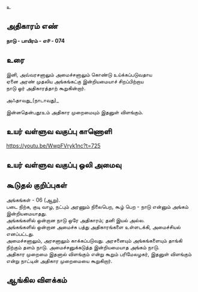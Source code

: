 உ


## அதிகாரம் எண்

**நாடு - பாயிரம் - எ௪ - 074**  

## உரை

இனி, 
அவ்வரசனாலும் அமைச்சனாலும் 
கொண்டு உய்க்கப்படுவதாய  
ஏனை அரண் முதலிய அங்கங்கட்கு இன்றியமையாச் சிறப்பிற்றாய  
நாடு ஓர் அதிகாரத்தாற் கூறுகின்றார்.  

அஃதாவது_(நாடாவது)_  

இன்னதென்பதூஉம் அதிகார முறைமையும் இதனுள் விளங்கும்.

## உயர் வள்ளுவ வகுப்பு காணொளி

https://youtu.be/WwpFVryk1nc?t=725 

## உயர் வள்ளுவ வகுப்பு ஒலி அமைவு 


## கூடுதல் குறிப்புகள்
அங்கங்கள் - 06 (ஆறு).  
படை நிற்க, குடி வாழ, நட்பும் அரணும் நிலைபெற, கூழ் பெற - நாடு என்னும் அங்கம் இன்றியமையாதது.  
அங்கங்களில் ஒன்றான நாடு ஒரே அதிகாரம்; தனி இயல் அல்ல.  
அங்கங்களில் ஒன்றான அமைச்சு பத்து அதிகாரங்களை உள்ளடக்கி, அமைச்சியல் எனப்பட்டது.  
அமைச்சனாலும், அரசனாலும் காக்கப்படுவது. அரசனையும் அங்கங்களையும் தாங்கி நிற்கும் தளம் நாடு. அமைச்சனுக்கடுத்த இன்றியமையாத அங்கம் நாடு.  
அதிகார முறைமை இதனால் விளங்கும் என்று கூறும் பரிமேலழகர், இதனுள் விளங்கும் என்று நாட்டின் அதிகார முறைமையை கூறுகிறார்.
## ஆங்கில விளக்கம்

